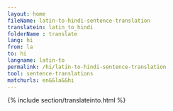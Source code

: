 ```yaml
---
layout: home
fileName: latin-to-hindi-sentence-translation
translatein: latin_to_hindi
folderName : translate
lang: hi
from: la
to: hi
langname: latin-to
permalink: /hi/latin-to-hindi-sentence-translation
tool: sentence-translations
matchurls: en&&la&&hi
---
```

{% include section/translateinto.html %}
